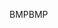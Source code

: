 <span data-ttu-id="b81e1-101">BMP</span><span class="sxs-lookup"><span data-stu-id="b81e1-101">BMP</span></span>